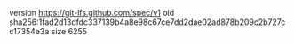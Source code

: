 version https://git-lfs.github.com/spec/v1
oid sha256:1fad2d13dfdc337139b4a8e98c67ce7dd2dae02ad878b209c2b727cc17354e3a
size 6255
